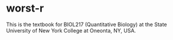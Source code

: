# worst-r

This is the textbook for BIOL217 (Quantitative Biology) at the State University of New York College at Oneonta, NY, USA.